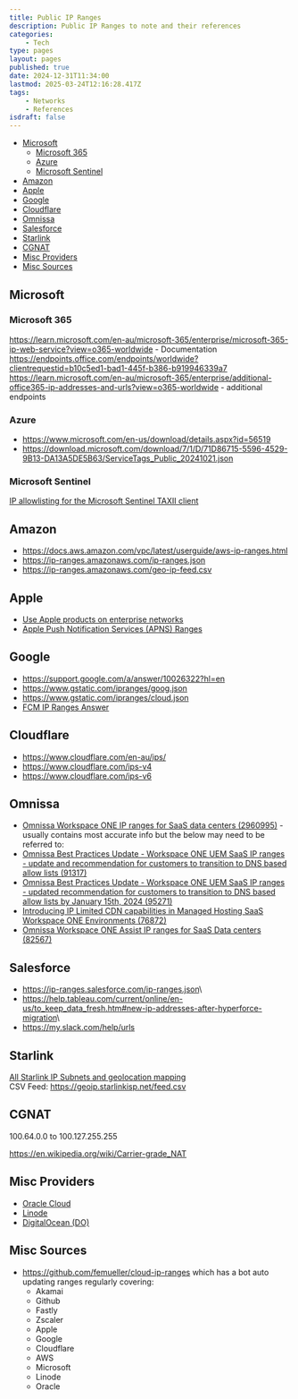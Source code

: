 ```yaml
---
title: Public IP Ranges
description: Public IP Ranges to note and their references
categories:
    - Tech
type: pages
layout: pages
published: true
date: 2024-12-31T11:34:00
lastmod: 2025-03-24T12:16:28.417Z
tags:
    - Networks
    - References
isdraft: false
---
```



<!--- cSpell:disable --->
* [Microsoft](#microsoft)
  * [Microsoft 365](#microsoft-365)
  * [Azure](#azure)
  * [Microsoft Sentinel](#microsoft-sentinel)
* [Amazon](#amazon)
* [Apple](#apple)
* [Google](#google)
* [Cloudflare](#cloudflare)
* [Omnissa](#omnissa)
* [Salesforce](#salesforce)
* [Starlink](#starlink)
* [CGNAT](#cgnat)
* [Misc Providers](#misc-providers)
* [Misc Sources](#misc-sources)
<!--- cSpell:enable --->

## Microsoft

### Microsoft 365

<https://learn.microsoft.com/en-au/microsoft-365/enterprise/microsoft-365-ip-web-service?view=o365-worldwide> - Documentation \
<https://endpoints.office.com/endpoints/worldwide?clientrequestid=b10c5ed1-bad1-445f-b386-b919946339a7>\
<https://learn.microsoft.com/en-au/microsoft-365/enterprise/additional-office365-ip-addresses-and-urls?view=o365-worldwide> - additional endpoints

### Azure

* <https://www.microsoft.com/en-us/download/details.aspx?id=56519>
* <https://download.microsoft.com/download/7/1/D/71D86715-5596-4529-9B13-DA13A5DE5B63/ServiceTags_Public_20241021.json>

### Microsoft Sentinel

[IP allowlisting for the Microsoft Sentinel TAXII client](https://learn.microsoft.com/en-us/azure/sentinel/connect-threat-intelligence-taxii#ip-allowlisting-for-the-microsoft-sentinel-taxii-client)

## Amazon

* <https://docs.aws.amazon.com/vpc/latest/userguide/aws-ip-ranges.html>
* <https://ip-ranges.amazonaws.com/ip-ranges.json>
* <https://ip-ranges.amazonaws.com/geo-ip-feed.csv>

## Apple

* [Use Apple products on enterprise networks](https://support.apple.com/en-au/101555)
* [Apple Push Notification Services (APNS) Ranges](https://support.apple.com/en-au/102266#:~:text=The%20APNs%20servers%20use%20load,which%20is%20assigned%20to%20Apple)

## Google

* <https://support.google.com/a/answer/10026322?hl=en>
* <https://www.gstatic.com/ipranges/goog.json>
* <https://www.gstatic.com/ipranges/cloud.json>
* [FCM IP Ranges Answer](https://stackoverflow.com/questions/45529020/android-fcm-what-are-the-ips-and-ports-for-firewall)

## Cloudflare

* <https://www.cloudflare.com/en-au/ips/>
* <https://www.cloudflare.com/ips-v4>
* <https://www.cloudflare.com/ips-v6>

## Omnissa

* [Omnissa Workspace ONE IP ranges for SaaS data centers (2960995)](https://kb.omnissa.com/s/article/2960995) - usually contains most accurate info but the below may need to be referred to:
* [Omnissa Best Practices Update - Workspace ONE UEM SaaS IP ranges - update and recommendation for customers to transition to DNS based allow lists (91317)](https://kb.omnissa.com/s/article/91317)
* [Omnissa Best Practices Update - Workspace ONE UEM SaaS IP ranges - updated recommendation for customers to transition to DNS based allow lists by January 15th, 2024 (95271)](https://kb.omnissa.com/s/article/95271)
* [Introducing IP Limited CDN capabilities in Managed Hosting SaaS Workspace ONE Environments (76872)](https://kb.omnissa.com/s/article/76872)
* [Omnissa Workspace ONE Assist IP ranges for SaaS Data centers (82567)](https://kb.omnissa.com/s/article/82567)

## Salesforce

* <https://ip-ranges.salesforce.com/ip-ranges.json>\
* <https://help.tableau.com/current/online/en-us/to_keep_data_fresh.htm#new-ip-addresses-after-hyperforce-migration>\
* <https://my.slack.com/help/urls>

## Starlink

[All Starlink IP Subnets and geolocation mapping](https://geoip.starlinkisp.net/)\
CSV Feed: <https://geoip.starlinkisp.net/feed.csv>

## CGNAT

100.64.0.0 to 100.127.255.255

<https://en.wikipedia.org/wiki/Carrier-grade_NAT>

## Misc Providers

* [Oracle Cloud](https://docs.oracle.com/iaas/tools/public_ip_ranges.json)
* [Linode](https://geoip.linode.com/)
* [DigitalOcean (DO)](https://digitalocean.com/geo/google.csv)

## Misc Sources

* <https://github.com/femueller/cloud-ip-ranges> which has a bot auto updating ranges regularly covering:
  * Akamai
  * Github
  * Fastly
  * Zscaler
  * Apple
  * Google
  * Cloudflare
  * AWS
  * Microsoft
  * Linode
  * Oracle
